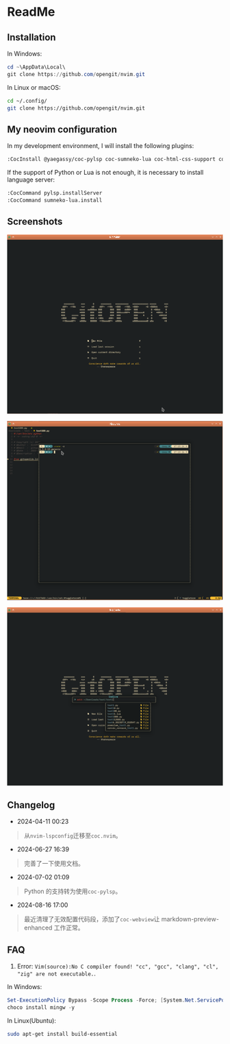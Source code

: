 # ReadMe

## Installation

In Windows:

```powershell
cd ~\AppData\Local\
git clone https://github.com/opengit/nvim.git
```

In Linux or macOS:

```bash
cd ~/.config/
git clone https://github.com/opengit/nvim.git
```

## My neovim configuration

In my development environment, I will install the following plugins:

```Bash
:CocInstall @yaegassy/coc-pylsp coc-sumneko-lua coc-html-css-support coc-pairs coc-snippets coc-prettier coc-tsserver coc-json coc-emmet coc-markdown-preview-enhanced coc-markdownlint coc-webview
```

If the support of Python or Lua is not enough, it is necessary to install language server:

```Bash
:CocCommand pylsp.installServer
:CocCommand sumneko-lua.install
```

## Screenshots

![start-screen](./docs/images/start-screen.png)

![float-term](./docs/images/float-term.png)

![cmdline](./docs/images/cmdline.png)

## Changelog

-   2024-04-11 00:23

> 从`nvim-lspconfig`迁移至`coc.nvim`。

-   2024-06-27 16:39

> 完善了一下使用文档。

-   2024-07-02 01:09

> Python 的支持转为使用`coc-pylsp`。

-   2024-08-16 17:00

> 最近清理了无效配置代码段，添加了`coc-webview`让 markdown-preview-enhanced 工作正常。

## FAQ

1. Error: `Vim(source):No C compiler found! "cc", "gcc", "clang", "cl", "zig" are not executable.`.

In Windows:

```powershell
Set-ExecutionPolicy Bypass -Scope Process -Force; [System.Net.ServicePointManager]::SecurityProtocol = [System.Net.ServicePointManager]::SecurityProtocol -bor 3072; iex ((New-Object System.Net.WebClient).DownloadString('https://chocolatey.org/install.ps1'))
choco install mingw -y
```

In Linux(Ubuntu):

```bash
sudo apt-get install build-essential
```
